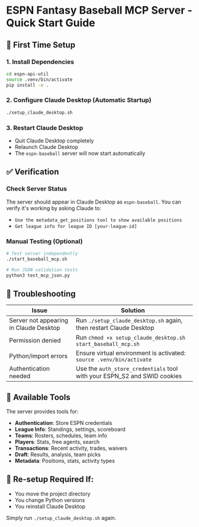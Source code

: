 # ESPN Fantasy Baseball MCP Server - Quick Start Guide

## 🚀 First Time Setup

### 1. Install Dependencies
```bash
cd espn-api-util
source .venv/bin/activate
pip install -e .
```

### 2. Configure Claude Desktop (Automatic Startup)
```bash
./setup_claude_desktop.sh
```

### 3. Restart Claude Desktop
- Quit Claude Desktop completely
- Relaunch Claude Desktop
- The `espn-baseball` server will now start automatically

## ✅ Verification

### Check Server Status
The server should appear in Claude Desktop as `espn-baseball`. You can verify it's working by asking Claude to:
- `Use the metadata_get_positions tool to show available positions`
- `Get league info for league ID [your-league-id]`

### Manual Testing (Optional)
```bash
# Test server independently
./start_baseball_mcp.sh

# Run JSON validation tests
python3 test_mcp_json.py
```

## 🔧 Troubleshooting

| Issue | Solution |
|-------|----------|
| Server not appearing in Claude Desktop | Run `./setup_claude_desktop.sh` again, then restart Claude Desktop |
| Permission denied | Run `chmod +x setup_claude_desktop.sh start_baseball_mcp.sh` |
| Python/import errors | Ensure virtual environment is activated: `source .venv/bin/activate` |
| Authentication needed | Use the `auth_store_credentials` tool with your ESPN_S2 and SWID cookies |

## 📝 Available Tools

The server provides tools for:
- **Authentication**: Store ESPN credentials
- **League Info**: Standings, settings, scoreboard
- **Teams**: Rosters, schedules, team info  
- **Players**: Stats, free agents, search
- **Transactions**: Recent activity, trades, waivers
- **Draft**: Results, analysis, team picks
- **Metadata**: Positions, stats, activity types

## 🔄 Re-setup Required If:
- You move the project directory
- You change Python versions
- You reinstall Claude Desktop

Simply run `./setup_claude_desktop.sh` again. 